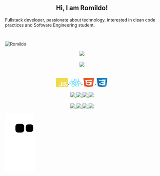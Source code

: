 
<div align="center">
<h2>Hi, I am Romildo!</h2>
</div>
<p>Fullstack developer, passionate about technology, interested in clean code practices and Software Engineering student.<p/>
</br>

![Romildo](https://user-images.githubusercontent.com/115588398/195363831-d1c510b6-69b1-4d3f-a1fb-452e2f7e8117.png)


<div align="center">
  <div align="center">
  <a href="https://github.com/romildodev">
    <img height="180em" src="https://github-readme-stats.vercel.app/api?username=romildodev&show_icons=true&theme=dark&include_all_commits=true&count_private=true"/>
    </div>
</br>
  <div align="center">
    <img height="180em" src="https://github-readme-stats.vercel.app/api/top-langs/?username=romildodev&layout=compact&langs_count=7&theme=dark"/>
</div>
</div>
</br>
 <div align="center">
<div style="display: inline_block"><br>
  <img align="center" alt="Formando-Js" height="30" width="40" src="https://raw.githubusercontent.com/devicons/devicon/master/icons/javascript/javascript-plain.svg">
  <img align="center" alt="Formando-React" height="30" width="40" src="https://raw.githubusercontent.com/devicons/devicon/master/icons/react/react-original.svg">
  <img align="center" alt="Formando -HTML" height="30" width="40" src="https://raw.githubusercontent.com/devicons/devicon/master/icons/html5/html5-original.svg">
  <img align="center" alt="Formando-CSS" height="30" width="40" src="https://raw.githubusercontent.com/devicons/devicon/master/icons/css3/css3-original.svg">
</div>
 </div>
</br>

<div align="center">
   <img src="https://img.icons8.com/color/48/000000/git.png"/>
   <img src="https://img.icons8.com/fluency/48/000000/github.png"/>
   <img src="https://img.icons8.com/color/48/000000/visual-studio-code-2019.png"/>
   <img src="https://img.icons8.com/color/48/000000/pycharm.png"/>
</div><br>
 
 <div align="center">
   <a href = "https://api.whatsapp.com/send?phone=5583987907259&text=Ol%C3%A1%2C%20Tudo%20bem%3F%20Vim%20pelo%20seu%20perfil%20do%20GitHub. " target = "_ blank"> <img src="https://img.icons8.com/color/48/000000/whatsapp--v1.png"/>
   <a href = "https://www.facebook.com/romildo.roberto.39/" target = "_ blank"><img src="https://img.icons8.com/color/48/000000/facebook-new.png"/>
   <a href = "https://www.linkedin.com/in/romildo-roberto-amorim-400471180/"> <img src="https://img.icons8.com/fluency/48/000000/linkedin-circled.png"/>
   <a href = "mailto:romildoroberto123@gmail.com?&subject=&cc=&bcc=&body=Olá, Romildo!%0A"><img src="https://img.icons8.com/color/48/000000/gmail-new.png"/>
 </div
   
</br>


![snake gif](https://github.com/romildodev/romildoroberto/blob/output/github-contribution-grid-snake.svg)
